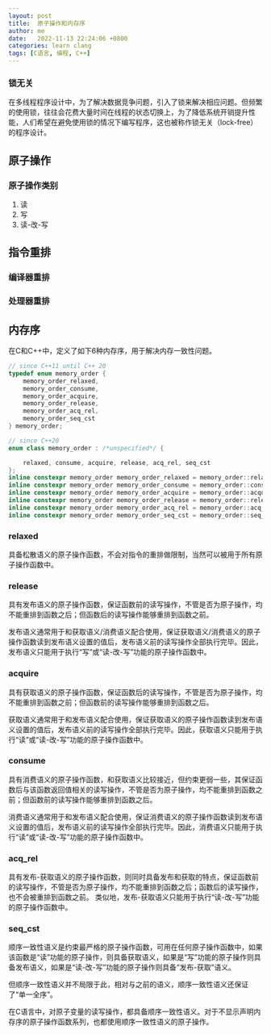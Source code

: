 ```yaml
---
layout: post
title:  原子操作和内存序
author: me
date:   2022-11-13 22:24:06 +0800
categories: learn clang
tags: [C语言, 编程, C++]
---
```


### 锁无关
在多线程程序设计中，为了解决数据竞争问题，引入了锁来解决相应问题。但频繁的使用锁，往往会花费大量时间在线程的状态切换上，为了降低系统开销提升性能，人们希望在避免使用锁的情况下编写程序，这也被称作锁无关（lock-free）的程序设计。

## 原子操作

### 原子操作类别

1. 读
2. 写
3. 读-改-写

## 指令重排

### 编译器重排

### 处理器重排

## 内存序

在C和C++中，定义了如下6种内存序，用于解决内存一致性问题。

```c++
// since C++11 until C++ 20
typedef enum memory_order {
    memory_order_relaxed,
    memory_order_consume,
    memory_order_acquire,
    memory_order_release,
    memory_order_acq_rel,
    memory_order_seq_cst
} memory_order;

// since C++20
enum class memory_order : /*unspecified*/ {

    relaxed, consume, acquire, release, acq_rel, seq_cst
};
inline constexpr memory_order memory_order_relaxed = memory_order::relaxed;
inline constexpr memory_order memory_order_consume = memory_order::consume;
inline constexpr memory_order memory_order_acquire = memory_order::acquire;
inline constexpr memory_order memory_order_release = memory_order::release;
inline constexpr memory_order memory_order_acq_rel = memory_order::acq_rel;
inline constexpr memory_order memory_order_seq_cst = memory_order::seq_cst;
```
### relaxed
具备松散语义的原子操作函数，不会对指令的重排做限制，当然可以被用于所有原子操作函数中。

### release
具有发布语义的原子操作函数，保证函数前的读写操作，不管是否为原子操作，均不能重排到函数之后；但函数后的读写操作能够重排到函数之前。

发布语义通常用于和获取语义/消费语义配合使用，保证获取语义/消费语义的原子操作函数读到发布语义设置的值后，发布语义前的读写操作全部执行完毕。因此，发布语义只能用于执行“写”或“读-改-写”功能的原子操作函数中。

### acquire
具有获取语义的原子操作函数，保证函数后的读写操作，不管是否为原子操作，均不能重排到函数之前；但函数前的读写操作能够重排到函数之后。

获取语义通常用于和发布语义配合使用，保证获取语义的原子操作函数读到发布语义设置的值后，发布语义前的读写操作全部执行完毕。因此，获取语义只能用于执行“读”或“读-改-写”功能的原子操作函数中。

### consume
具有消费语义的原子操作函数，和获取语义比较接近，但约束更弱一些，其保证函数后与该函数返回值相关的读写操作，不管是否为原子操作，均不能重排到函数之前；但函数前的读写操作能够重排到函数之后。

消费语义通常用于和发布语义配合使用，保证消费语义的原子操作函数读到发布语义设置的值后，发布语义前的读写操作全部执行完毕。因此，消费语义只能用于执行“读”或“读-改-写”功能的原子操作函数中。

### acq_rel
具有发布-获取语义的原子操作函数，则同时具备发布和获取的特点，保证函数前的读写操作，不管是否为原子操作，均不能重排到函数之后；函数后的读写操作，也不会被重排到函数之前。
类似地，发布-获取语义只能用于执行“读-改-写”功能的原子操作函数中。

### seq_cst
顺序一致性语义是约束最严格的原子操作函数，可用在任何原子操作函数中，如果该函数是“读”功能的原子操作，则具备获取语义，如果是“写”功能的原子操作则具备发布语义，如果是“读-改-写”功能的原子操作则具备“发布-获取”语义。

但顺序一致性语义并不局限于此，相对与之前的语义，顺序一致性语义还保证了“单一全序”。

在C语言中，对原子变量的读写操作，都具备顺序一致性语义。对于不显示声明内存序的原子操作函数系列，也都使用顺序一致性语义的原子操作。
